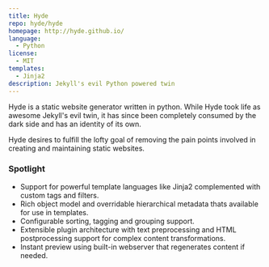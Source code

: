 ```yaml
---
title: Hyde
repo: hyde/hyde
homepage: http://hyde.github.io/
language:
  - Python
license:
  - MIT
templates:
  - Jinja2
description: Jekyll's evil Python powered twin
---
```


Hyde is a static website generator written in python. While Hyde took life as awesome Jekyll's evil twin, it has since been completely consumed by the dark side and has an identity of its own.

Hyde desires to fulfill the lofty goal of removing the pain points involved in creating and maintaining static websites.

### Spotlight

* Support for powerful template languages like Jinja2 complemented with custom tags and filters.
* Rich object model and overridable hierarchical metadata thats available for use in templates.
* Configurable sorting, tagging and grouping support.
* Extensible plugin architecture with text preprocessing and HTML postprocessing support for complex content transformations.
* Instant preview using built-in webserver that regenerates content if needed.
